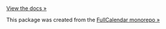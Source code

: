 
# 



[View the docs &raquo;]()

This package was created from the [FullCalendar monorepo &raquo;](https://github.com/fullcalendar/fullcalendar)
